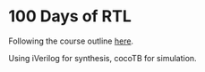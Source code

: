 # 100 Days of RTL

Following the course outline [here](https://github.com/raulbehl/100DaysOfRTL).

Using iVerilog for synthesis, cocoTB for simulation.
